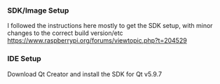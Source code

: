
### SDK/Image Setup
I followed the instructions here mostly to get the SDK setup, with minor changes to the correct build version/etc
https://www.raspberrypi.org/forums/viewtopic.php?t=204529

### IDE Setup
Download Qt Creator and install the SDK for Qt v5.9.7 
